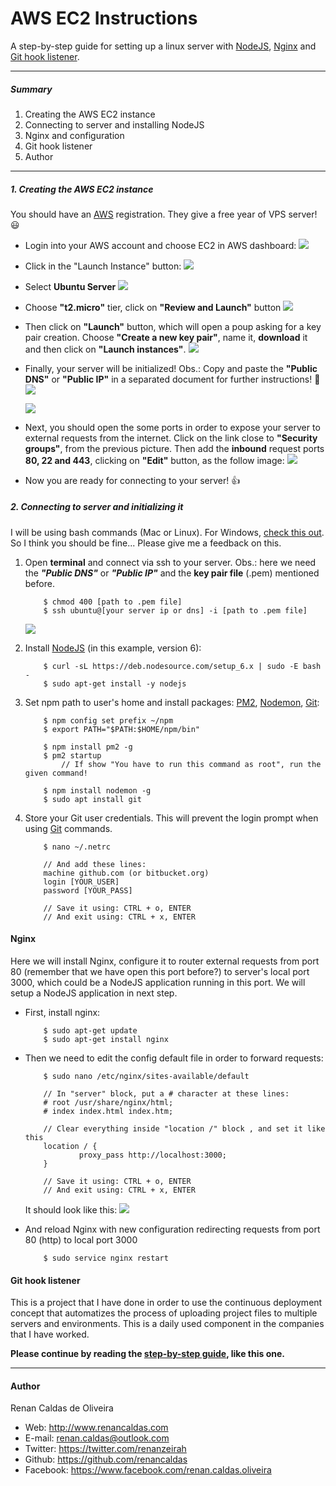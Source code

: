 # AWS EC2 Instructions

A step-by-step guide for setting up a linux server with [NodeJS](https://nodejs.org/en/), [Nginx](https://nginx.org/) and [Git hook listener](https://github.com/renancaldas/git-hook-listener).

---
##### Summary
1. Creating the AWS EC2 instance
2. Connecting to server and installing NodeJS
3. Nginx and configuration
4. Git hook listener
5. Author
---

##### 1. Creating the AWS EC2 instance 
You should have an [AWS](aws.amazon.com) registration. They give a free year of VPS server! 😃 

- Login into your AWS account and choose EC2 in AWS dashboard:
    ![](https://cdn.rawgit.com/renancaldas/aws-ec2-guide/master/img/01.png)

- Click in the "Launch Instance" button:
    ![](https://cdn.rawgit.com/renancaldas/aws-ec2-guide/master/img/02.png)

- Select **Ubuntu Server**
    ![](https://cdn.rawgit.com/renancaldas/aws-ec2-guide/master/img/03.png)

- Choose **"t2.micro"** tier, click on **"Review and Launch"** button
    ![](https://cdn.rawgit.com/renancaldas/aws-ec2-guide/master/img/04.png)

- Then click on **"Launch"** button, which will open a poup asking for a key pair creation. Choose **"Create a new key pair"**, name it, **download** it and then click on **"Launch instances"**.
    ![](https://cdn.rawgit.com/renancaldas/aws-ec2-guide/master/img/05.png)

- Finally, your server will be initialized! Obs.: Copy and paste the **"Public DNS"** or **"Public IP"** in a separated document for further instructions! 📝
    ![](https://cdn.rawgit.com/renancaldas/aws-ec2-guide/master/img/06.png)

    ![](https://cdn.rawgit.com/renancaldas/aws-ec2-guide/master/img/07.png)

- Next, you should open the some ports in order to expose your server to external requests from the internet. Click on the link close to **"Security groups"**, from the previous picture. Then add the **inbound** request ports **80, 22 and 443**, clicking on **"Edit"** button,  as the follow image:
    ![](https://cdn.rawgit.com/renancaldas/aws-ec2-guide/master/img/08.png)

- Now you are ready for connecting to your server! 👍
	

##### 2. Connecting to server and initializing it
I will be using bash commands (Mac or Linux). For Windows, [check this out](https://msdn.microsoft.com/en-us/commandline/wsl/about). So I think you should be fine... Please give me a feedback on this.

1. Open **terminal** and connect via ssh to your server. Obs.: here we need the ***"Public DNS"*** or ***"Public IP"*** and the **key pair file** (.pem) mentioned before.
    ```
        $ chmod 400 [path to .pem file]
        $ ssh ubuntu@[your server ip or dns] -i [path to .pem file]
    ```
    ![](https://cdn.rawgit.com/renancaldas/aws-ec2-guide/master/img/09.png)


2. Install [NodeJS](https://nodejs.org/en/) (in this example, version 6):
    ```
    	$ curl -sL https://deb.nodesource.com/setup_6.x | sudo -E bash -
    	$ sudo apt-get install -y nodejs
    ```


3. Set npm path to user's home and install packages: [PM2](http://pm2.keymetrics.io/), [Nodemon](https://github.com/remy/nodemon), [Git](https://git-scm.com/):
    ```
        $ npm config set prefix ~/npm
    	$ export PATH="$PATH:$HOME/npm/bin"
    
    	$ npm install pm2 -g
    	$ pm2 startup       
    	    // If show "You have to run this command as root", run the given command!
    	
    	$ npm install nodemon -g
    	$ sudo apt install git
    ```

4. Store your Git user credentials. This will prevent the login prompt when using [Git](https://git-scm.com/) commands.
    ```
        $ nano ~/.netrc
        
        // And add these lines:
        machine github.com (or bitbucket.org)
        login [YOUR_USER]
        password [YOUR_PASS]
        
        // Save it using: CTRL + o, ENTER
        // And exit using: CTRL + x, ENTER
    ```

#### Nginx
Here we will install Nginx, configure it to router external requests from port 80 (remember that we have open this port before?) to server's local port 3000, which could be a NodeJS application running in this port. We will setup a NodeJS application in next step.

- First, install nginx:
    ```
        $ sudo apt-get update
        $ sudo apt-get install nginx
    ```

- Then we need to edit the config default file in order to forward requests:
    ```
        $ sudo nano /etc/nginx/sites-available/default
        
        // In "server" block, put a # character at these lines:
        # root /usr/share/nginx/html;
        # index index.html index.htm;
        
        // Clear everything inside "location /" block , and set it like this
        location / {
                proxy_pass http://localhost:3000;           
        }
        
        // Save it using: CTRL + o, ENTER
        // And exit using: CTRL + x, ENTER
    ```
    It should look like this:
    ![](https://cdn.rawgit.com/renancaldas/aws-ec2-guide/master/img/10.png)
    

- And reload Nginx with new configuration redirecting requests from port 80 (http) to local port 3000
    ```
        $ sudo service nginx restart
    ```

#### Git hook listener
This is a project that I have done in order to use the continuous deployment concept that automatizes the process of uploading project files to multiple servers and environments. This is a daily used component in the companies that I have worked.

**Please continue by reading the [step-by-step guide](https://github.com/renancaldas/git-hook-listener), like this one.**

---

#### Author

Renan Caldas de Oliveira
- Web: http://www.renancaldas.com
- E-mail: renan.caldas@outlook.com
- Twitter: https://twitter.com/renanzeirah
- Github: https://github.com/renancaldas
- Facebook: https://www.facebook.com/renan.caldas.oliveira